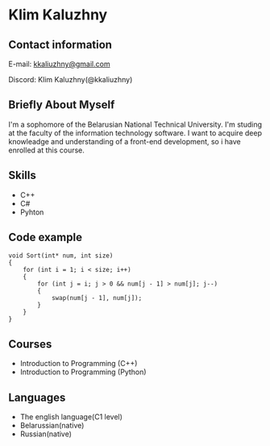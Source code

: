 Klim Kaluzhny
================

Contact information
---------------
E-mail: kkaliuzhny@gmail.com


Discord: Klim Kaluzhny(@kkaliuzhny)

Briefly About Myself
----
I'm a sophomore of the Belarusian National Technical University. I'm studing at the faculty of the information technology software. I want to acquire deep knowleadge and understanding of a front-end development, so i have enrolled at this course.

Skills
-----
* C++
* C#
* Pyhton

Code example
------
```
void Sort(int* num, int size)
{
	for (int i = 1; i < size; i++)
	{
		for (int j = i; j > 0 && num[j - 1] > num[j]; j--)
		{
			swap(num[j - 1], num[j]);
		}
	}
}
```

Courses
----
* Introduction to Programming (C++)
* Introduction to Programming (Python)

Languages
----
* The english language(C1 level)
* Belarussian(native)
* Russian(native)
